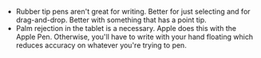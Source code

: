 * Rubber tip pens aren't great for writing. Better for just selecting and for drag-and-drop. Better with something that has a point tip.
* Palm rejection in the tablet is a necessary. Apple does this with the Apple Pen. Otherwise, you'll have to write with your hand floating which reduces accuracy on whatever you're trying to pen. 
